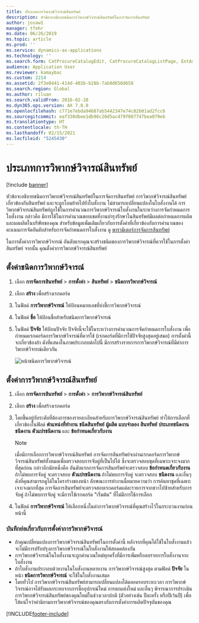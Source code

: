 ```yaml
---
title: ประเภทการวิพากษ์วิจารณ์สินทรัพย์
description: หัวข้อจะอธิบายชนิดการวิพากษ์วิจารณ์สินทรัพย์ในการจัดการสินทรัพย์
author: josaw1
manager: tfehr
ms.date: 06/26/2019
ms.topic: article
ms.prod: ''
ms.service: dynamics-ax-applications
ms.technology: ''
ms.search.form: CatProcureCatalogEdit, CatProcureCatalogListPage, EntAssetCriticality, EntAssetObjectCriticality
audience: Application User
ms.reviewer: kamaybac
ms.custom: 2214
ms.assetid: 2f3e0441-414d-402b-b28b-7ab0d650d658
ms.search.region: Global
ms.author: riluan
ms.search.validFrom: 2016-02-28
ms.dyn365.ops.version: AX 7.0.0
ms.openlocfilehash: c771e7ebda94687ab5442347e74c82b01ad2fcc6
ms.sourcegitcommit: eaf330dbee1db96c20d5ac479f007747bea079eb
ms.translationtype: HT
ms.contentlocale: th-TH
ms.lasthandoff: 02/15/2021
ms.locfileid: "5245430"
---
```

# <a name="asset-criticality-types"></a>ประเภทการวิพากษ์วิจารณ์สินทรัพย์

[!include [banner](../../includes/banner.md)]

 

หัวข้อจะอธิบายชนิดการวิพากษ์วิจารณ์สินทรัพย์ในการจัดการสินทรัพย์ การวิพากษ์วิจารณ์สินทรัพย์เกี่ยวข้องกับสินทรัพย์ และจะถูกโอนย้ายไปยังใบสั่งงาน ไม่สามารถเปลี่ยนแปลงในใบสั่งงานได้ การวิพากษ์วิจารณ์สินทรัพย์ถูกใช้ในการคำนวณการวิพากษ์วิจารณ์ใบสั่งงานในระหว่างการจัดกำหนดการใบสั่งงาน กล่าวคือ มีการใช้ในการคำนวณขอบเขตที่งานบำรุงรักษาในสินทรัพย์มีผลต่อกำหนดการผลิตและผลผลิตในบริษัทของคุณ สำหรับข้อมูลเพิ่มเติมเกี่ยวกับการตั้งค่าที่เกี่ยวข้องกับการคำนวณของคะแนนการจัดอันดับสำหรับการจัดกำหนดการใบสั่งงาน ดู [พารามิเตอร์การจัดการสินทรัพย์](../setup-for-objects/enterprise-asset-management-parameters.md)

ในการตั้งค่าการวิพากษ์วิจารณ์ อันดับแรกคุณจะสร้างชนิดของการวิพากษ์วิจารณ์ที่ควรใช้ในการตั้งค่าสินทรัพย์ จากนั้น คุณตั้งค่าการวิพากษ์วิจารณ์สินทรัพย์

## <a name="set-up-criticality-types"></a>ตั้งค่าชนิดการวิพากษ์วิจารณ์

1. เลือก **การจัดการสินทรัพย์** \> **การตั้งค่า** \> **สินทรัพย์** \> **ชนิดการวิพากษ์วิจารณ์**
2. เลือก **สร้าง** เพื่อสร้างเรกคอร์ด
3. ในฟิลด์ **การวิพากษ์วิจารณ์** ให้ป้อนหมายเลขที่บ่งชี้การวิพากษ์วิจารณ์
4. ในฟิลด์ **ชื่อ** ให้ป้อนชื่อสำหรับชนิดการวิพากษ์วิจารณ์
5. ในฟิลด์ **ปัจจัย** ให้ป้อนปัจจัย ปัจจัยนี้จะใช้ในระหว่างการคำนวณการจัดกำหนดการใบสั่งงาน เพื่อกำหนดเรกคอร์ดการวิพากษ์วิจารณ์ที่ควรใช้ (เรกคอร์ดที่มีการใช้ปัจจัยสูงสุดอยู่เสมอ) การตั้งค่านี้จะเกี่ยวข้องถ้า ดังที่แสดงในภาพประกอบต่อไปนี้ มีการสร้างรายการการวิพากษ์วิจารณ์ที่มีค่าการวิพากษ์วิจารณ์เดียวกัน

    ![หน้าชนิดการวิพากษ์วิจารณ์](media/23-setup-for-objects.png)

## <a name="set-up-asset-criticalities"></a>ตั้งค่าการวิพากษ์วิจารณ์สินทรัพย์

1. เลือก **การจัดการสินทรัพย์** \> **การตั้งค่า** \> **การวิพากษ์วิจารณ์สินทรัพย์**
2. เลือก **สร้าง** เพื่อสร้างเรกคอร์ด
3. โดยขึ้นอยู่กับระดับที่ต้องการของรายละเอียดสำหรับการวิพากษ์วิจารณ์สินทรัพย์ ทำให้การเลือกที่เกี่ยวข้องในฟิลด์ **ตำแหน่งที่ทำงาน** **ชนิดสินทรัพย์** **ผู้ผลิต** **แบบจำลอง** **สินทรัพย์** **ประเภทชนิดงาน** **ชนิดงาน** **ตัวแปรชนิดงาน** และ **ข้อกำหนดเกี่ยวกับงาน**

    > [!NOTE]
    > เมื่อมีการเลือกการวิพากษ์วิจารณ์สินทรัพย์ การจัดการสินทรัพย์จะผ่านเรกคอร์ดการวิพากษ์วิจารณ์สินทรัพย์ทั้งหมดเพื่อตรวจสอบการจับคู่ที่เป็นไปได้ ซึ่งจะตรวจสอบชุดที่เฉพาะเจาะจงมากที่สุดก่อน กล่าวอีกนัยหนึ่งคือ อันดับแรกการจัดการสินทรัพย์จะตรวจสอบ **ข้อกำหนดเกี่ยวกับงาน** ถ้าไม่พบการจับคู่ จะตรวจสอบ **ตัวแปรชนิดงาน** ถ้าไม่พบการจับคู่ จะตรวจสอบ **ชนิดงาน** และอื่นๆ ดังที่คุณสามารถดูได้ในโครงร่างของหน้า ลักษณะการทำงานนี้หมายความว่า การค้นหาชุดที่เฉพาะเจาะจงมากที่สุด การจัดการสินทรัพย์จะตรวจสอบเรกคอร์ดแต่ละรายการจากขวาไปซ้ายสำหรับการจับคู่ ถ้าไม่พบการจับคู่ จะมีการใช้เรกคอร์ด "เริ่มต้น" ที่ไม่มีการใช้การเลือก

4. ในฟิลด์ **การวิพากษ์วิจารณ์** ให้เลือกหนึ่งในค่าการวิพากษ์วิจารณ์ที่คุณสร้างไว้ในกระบวนงานก่อนหน้านี้

### <a name="notes-about-criticality-setup"></a>บันทึกย่อเกี่ยวกับการตั้งค่าการวิพากษ์วิจารณ์

- ถ้าคุณเปลี่ยนแปลงการวิพากษ์วิจารณ์สินทรัพย์ในการตั้งค่านี้ หลังจากที่คุณได้ใช้ในใบสั่งงานแล้ว จะไม่มีการปรับปรุงการวิพากษ์วิจารณ์ในใบสั่งงานให้สอดคล้องกัน
- การวิพากษ์วิจารณ์ในใบสั่งงานจะถูกคำนวณใหม่ทุกครั้งที่มีการเพิ่มหรือลบรายการใบสั่งงานจากใบสั่งงาน
- ถ้าใบสั่งงานประกอบด้วยงานในใบสั่งงานหลายงาน การวิพากษ์วิจารณ์สูงสุด ตามฟิลด์ **ปัจจัย** ในหน้า **ชนิดการวิพากษ์วิจารณ์** จะใช้ในใบสั่งงานเสมอ
- โดยทั่วไป การวิพากษ์วิจารณ์สินทรัพย์สามารถเปลี่ยนแปลงได้ตลอดรอบระยะเวลา การวิพากษ์วิจารณ์อาจได้รับผลกระทบจากการซื้ออุปกรณ์ใหม่ การตกแต่งใหม่ และอื่นๆ พิจารณาการประเมินการวิพากษ์วิจารณ์สินทรัพย์ของคุณใหม่ในช่วงเวลาปกติ (ตัวอย่างเช่น ปีละครั้ง หรือปีเว้นปี) เพื่อให้แน่ใจว่าคำนิยามการวิพากษ์วิจารณ์ของคุณตรงกับการตั้งค่าการผลิตปัจจุบันของคุณ


[!INCLUDE[footer-include](../../../includes/footer-banner.md)]